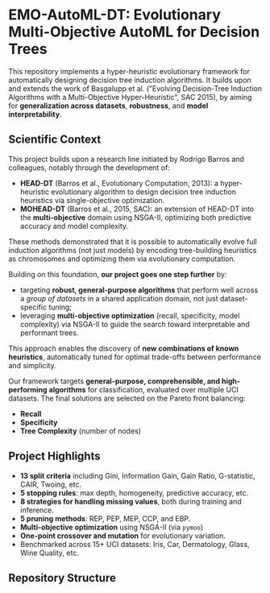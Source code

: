 # EMO-AutoML-DT: Evolutionary Multi-Objective AutoML for Decision Trees

This repository implements a hyper-heuristic evolutionary framework for automatically designing decision tree induction algorithms. It builds upon and extends the work of Basgalupp et al. ("Evolving Decision-Tree Induction Algorithms with a Multi-Objective Hyper-Heuristic", SAC 2015), by aiming for **generalization across datasets**, **robustness**, and **model interpretability**.

## Scientific Context

This project builds upon a research line initiated by Rodrigo Barros and colleagues, notably through the development of:

- **HEAD-DT** (Barros et al., Evolutionary Computation, 2013): a hyper-heuristic evolutionary algorithm to design decision tree induction heuristics via single-objective optimization.
- **MOHEAD-DT** (Barros et al., 2015, SAC): an extension of HEAD-DT into the **multi-objective** domain using NSGA-II, optimizing both predictive accuracy and model complexity.

These methods demonstrated that it is possible to automatically evolve full induction algorithms (not just models) by encoding tree-building heuristics as chromosomes and optimizing them via evolutionary computation.

Building on this foundation, **our project goes one step further** by:

- targeting **robust, general-purpose algorithms** that perform well across a *group of datasets* in a shared application domain, not just dataset-specific tuning;
- leveraging **multi-objective optimization** (recall, specificity, model complexity) via NSGA-II to guide the search toward interpretable and performant trees.

This approach enables the discovery of **new combinations of known heuristics**, automatically tuned for optimal trade-offs between performance and simplicity.


Our framework targets **general-purpose, comprehensible, and high-performing algorithms** for classification, evaluated over multiple UCI datasets. The final solutions are selected on the Pareto front balancing:
- **Recall**
- **Specificity**
- **Tree Complexity** (number of nodes)

## Project Highlights

-  **13 split criteria** including Gini, Information Gain, Gain Ratio, G-statistic, CAIR, Twoing, etc.
-  **5 stopping rules**: max depth, homogeneity, predictive accuracy, etc.
-  **8 strategies for handling missing values**, both during training and inference.
-  **5 pruning methods**: REP, PEP, MEP, CCP, and EBP.
-  **Multi-objective optimization** using NSGA-II (via `pymoo`)
-  **One-point crossover and mutation** for evolutionary variation.
-  Benchmarked across 15+ UCI datasets: Iris, Car, Dermatology, Glass, Wine Quality, etc.

## Repository Structure



